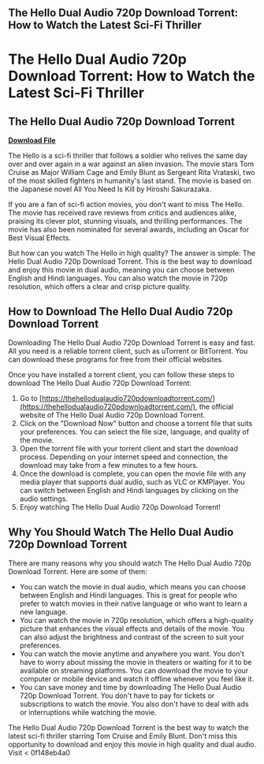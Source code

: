 ## The Hello Dual Audio 720p Download Torrent: How to Watch the Latest Sci-Fi Thriller

  
# The Hello Dual Audio 720p Download Torrent: How to Watch the Latest Sci-Fi Thriller
 
<meta name="description" content="The Hello Dual Audio 720p Download Torrent is the best way to watch the latest sci-fi thriller starring Tom Cruise and Emily Blunt. Find out how to download and enjoy this movie in high quality.">
 
## The Hello Dual Audio 720p Download Torrent


[**Download File**](https://www.google.com/url?q=https%3A%2F%2Fcinurl.com%2F2tKFAH&sa=D&sntz=1&usg=AOvVaw2-qhUsklBBCT3j2xIQ03m_)

 
The Hello is a sci-fi thriller that follows a soldier who relives the same day over and over again in a war against an alien invasion. The movie stars Tom Cruise as Major William Cage and Emily Blunt as Sergeant Rita Vrataski, two of the most skilled fighters in humanity's last stand. The movie is based on the Japanese novel All You Need Is Kill by Hiroshi Sakurazaka.
 
If you are a fan of sci-fi action movies, you don't want to miss The Hello. The movie has received rave reviews from critics and audiences alike, praising its clever plot, stunning visuals, and thrilling performances. The movie has also been nominated for several awards, including an Oscar for Best Visual Effects.
 
But how can you watch The Hello in high quality? The answer is simple: The Hello Dual Audio 720p Download Torrent. This is the best way to download and enjoy this movie in dual audio, meaning you can choose between English and Hindi languages. You can also watch the movie in 720p resolution, which offers a clear and crisp picture quality.
 
## How to Download The Hello Dual Audio 720p Download Torrent
 
Downloading The Hello Dual Audio 720p Download Torrent is easy and fast. All you need is a reliable torrent client, such as uTorrent or BitTorrent. You can download these programs for free from their official websites.
 
Once you have installed a torrent client, you can follow these steps to download The Hello Dual Audio 720p Download Torrent:
 
1. Go to [https://thehellodualaudio720pdownloadtorrent.com/](https://thehellodualaudio720pdownloadtorrent.com/), the official website of The Hello Dual Audio 720p Download Torrent.
2. Click on the "Download Now" button and choose a torrent file that suits your preferences. You can select the file size, language, and quality of the movie.
3. Open the torrent file with your torrent client and start the download process. Depending on your internet speed and connection, the download may take from a few minutes to a few hours.
4. Once the download is complete, you can open the movie file with any media player that supports dual audio, such as VLC or KMPlayer. You can switch between English and Hindi languages by clicking on the audio settings.
5. Enjoy watching The Hello Dual Audio 720p Download Torrent!

## Why You Should Watch The Hello Dual Audio 720p Download Torrent
 
There are many reasons why you should watch The Hello Dual Audio 720p Download Torrent. Here are some of them:

- You can watch the movie in dual audio, which means you can choose between English and Hindi languages. This is great for people who prefer to watch movies in their native language or who want to learn a new language.
- You can watch the movie in 720p resolution, which offers a high-quality picture that enhances the visual effects and details of the movie. You can also adjust the brightness and contrast of the screen to suit your preferences.
- You can watch the movie anytime and anywhere you want. You don't have to worry about missing the movie in theaters or waiting for it to be available on streaming platforms. You can download the movie to your computer or mobile device and watch it offline whenever you feel like it.
- You can save money and time by downloading The Hello Dual Audio 720p Download Torrent. You don't have to pay for tickets or subscriptions to watch the movie. You also don't have to deal with ads or interruptions while watching the movie.

The Hello Dual Audio 720p Download Torrent is the best way to watch the latest sci-fi thriller starring Tom Cruise and Emily Blunt. Don't miss this opportunity to download and enjoy this movie in high quality and dual audio. Visit <
 0f148eb4a0
